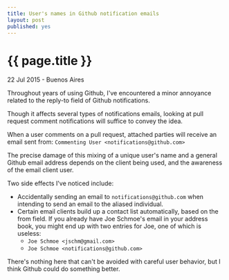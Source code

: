 ```yaml
---
title: User's names in Github notification emails
layout: post
published: yes
---
```


# {{ page.title }}

22 Jul 2015 - Buenos Aires

Throughout years of using Github, I've encountered a minor annoyance related to the reply-to field of Github notifications.

Though it affects several types of notifications emails, looking at pull request comment notifications will suffice to convey the idea.

When a user comments on a pull request, attached parties will receive an email sent from:
`Commenting User <notifications@github.com>`

The precise damage of this mixing of a unique user's name and a general Github email address depends on the client being used, and the awareness of the email client user.

Two side effects I've noticed include:

* Accidentally sending an email to `notifications@github.com` when intending to send an email to the aliased individual.
* Certain email clients build up a contact list automatically, based on the from field. If you already have Joe Schmoe's email in your address book, you might end up with two entries for Joe, one of which is useless:
    * `Joe Schmoe <jschm@gmail.com>`
    * `Joe Schmoe <notifications@github.com>`

There's nothing here that can't be avoided with careful user behavior, but I think Github could do something better.
